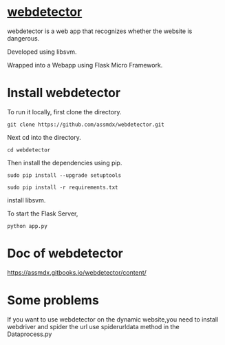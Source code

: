 # [webdetector](http://39.108.173.143)
webdetector is a web app that recognizes whether the website is dangerous.

Developed using libsvm.

Wrapped into a Webapp using Flask Micro Framework.

# Install webdetector
To run it locally, first clone the directory.
	
	git clone https://github.com/assmdx/webdetector.git

Next cd into the directory.
	
	cd webdetector

Then install the dependencies using pip.

	sudo pip install --upgrade setuptools
	
	sudo pip install -r requirements.txt

install libsvm.

To start the Flask Server,
	
	python app.py

# Doc of webdetector
https://assmdx.gitbooks.io/webdetector/content/

# Some problems

If you want to use webdetector on the dynamic website,you need to install 
webdriver and spider the url use spiderurldata method in the Dataprocess.py


